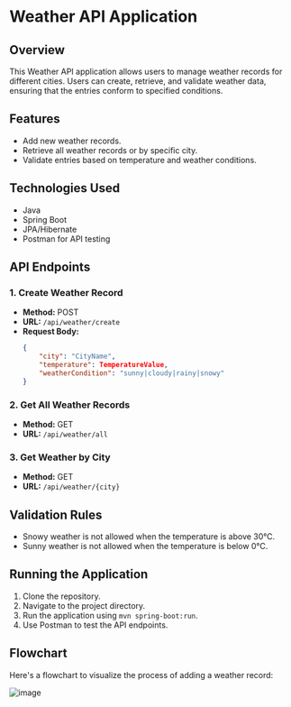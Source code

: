 # Weather API Application

## Overview
This Weather API application allows users to manage weather records for different cities. Users can create, retrieve, and validate weather data, ensuring that the entries conform to specified conditions.

## Features
- Add new weather records.
- Retrieve all weather records or by specific city.
- Validate entries based on temperature and weather conditions.

## Technologies Used
- Java
- Spring Boot
- JPA/Hibernate
- Postman for API testing

## API Endpoints
### 1. Create Weather Record
- **Method:** POST
- **URL:** `/api/weather/create`
- **Request Body:**
  ```json
  {
      "city": "CityName",
      "temperature": TemperatureValue,
      "weatherCondition": "sunny|cloudy|rainy|snowy"
  }
  ```

### 2. Get All Weather Records
- **Method:** GET
- **URL:** `/api/weather/all`

### 3. Get Weather by City
- **Method:** GET
- **URL:** `/api/weather/{city}`

## Validation Rules
- Snowy weather is not allowed when the temperature is above 30°C.
- Sunny weather is not allowed when the temperature is below 0°C.

## Running the Application
1. Clone the repository.
2. Navigate to the project directory.
3. Run the application using `mvn spring-boot:run`.
4. Use Postman to test the API endpoints.

## Flowchart
Here's a flowchart to visualize the process of adding a weather record:

![image](https://github.com/user-attachments/assets/0a5f9966-8dd2-4b07-a884-40470161e30a)


